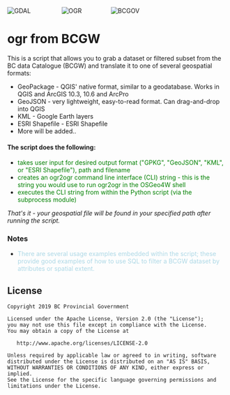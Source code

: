 
<!-- 
Examples of markdown here: https://www.markdownguide.org/basic-syntax/
Syntax:placing an image from a website    ![myimg](link)
Syntax:placing two separate website images, separated by &nbsp spaces:  ![img1](link1)&nbsp;&nbsp;&nbsp;&nbsp; ![img2](link2)
Syntax:making coloured text (uses HTML):  <span style="color:blue">some *blue* text</span>
-->

![GDAL](https://www.osgeo.org/wp-content/themes/roots/assets/img/logo-osgeo.svg "GDAL")&nbsp;&nbsp;&nbsp;&nbsp;&nbsp;&nbsp;&nbsp;&nbsp;&nbsp;&nbsp;
&nbsp;&nbsp;&nbsp;&nbsp;&nbsp;&nbsp; ![OGR](https://gdal.org/_static/gdalicon.png "OGR")&nbsp;&nbsp;&nbsp;&nbsp;&nbsp;&nbsp;&nbsp;&nbsp;&nbsp;&nbsp;
&nbsp;&nbsp;&nbsp;&nbsp;&nbsp;&nbsp;![BCGOV](https://catalogue.data.gov.bc.ca/assets/gov/images/gov3_bc_logo.png "BCGOV")

# ogr from BCGW
This is a script that allows you to grab a dataset or filtered subset from the BC data Catalogue (BCGW) and translate it to one of several geospatial formats:

* GeoPackage - QGIS' native format, similar to a geodatabase. Works in QGIS and ArcGIS 10.3, 10.6 and ArcPro
* GeoJSON - very lightweight, easy-to-read format. Can drag-and-drop into QGIS
* KML - Google Earth layers
* ESRI Shapefile - ESRI Shapefile
* More will be added..

#### The script does the following:
* <span style="color:green">takes user input for desired output format ("GPKG", "GeoJSON", "KML", or "ESRI Shapefile"), path and filename</span>
* <span style="color:green">creates an ogr2ogr command line interface (CLI) string - this is the string you would use to run ogr2ogr in the OSGeo4W shell</span>
* <span style="color:green">executes the CLI string from within the Python script (via the subprocess module)</span>

*That's it - your geospatial file will be found in your specified path after running the script.*

### Notes
* <span style="color:lightblue">There are several usage examples embedded within the script; these provide good examples of how to use SQL to filter a BCGW dataset by attributes or spatial extent.</span>

## License
    Copyright 2019 BC Provincial Government

    Licensed under the Apache License, Version 2.0 (the "License");
    you may not use this file except in compliance with the License.
    You may obtain a copy of the License at

       http://www.apache.org/licenses/LICENSE-2.0

    Unless required by applicable law or agreed to in writing, software
    distributed under the License is distributed on an "AS IS" BASIS,
    WITHOUT WARRANTIES OR CONDITIONS OF ANY KIND, either express or implied.
    See the License for the specific language governing permissions and
    limitations under the License.